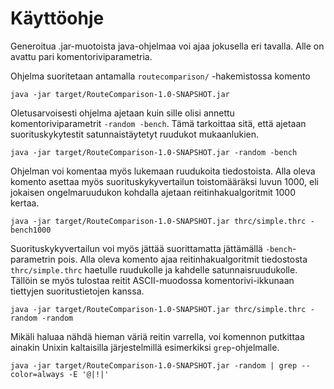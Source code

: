 # Käyttöohje

Generoitua .jar-muotoista java-ohjelmaa voi ajaa jokusella eri tavalla. Alle on
avattu pari komentoriviparametria.

Ohjelma suoritetaan antamalla `routecomparison/` -hakemistossa komento
```
java -jar target/RouteComparison-1.0-SNAPSHOT.jar
```

Oletusarvoisesti ohjelma ajetaan kuin sille olisi annettu komentoriviparametrit
`-random -bench`. Tämä tarkoittaa sitä, että ajetaan suorituskykytestit
satunnaistäytetyt ruudukot mukaanlukien.
```
java -jar target/RouteComparison-1.0-SNAPSHOT.jar -random -bench
```

Ohjelman voi komentaa myös lukemaan ruudukoita tiedostoista. Alla oleva komento
asettaa myös suorituskykyvertailun toistomääräksi luvun 1000, eli jokaisen
ongelmaruudukon kohdalla ajetaan reitinhakualgoritmit 1000 kertaa.
```
java -jar target/RouteComparison-1.0-SNAPSHOT.jar thrc/simple.thrc -bench1000
```

Suorituskykyvertailun voi myös jättää suorittamatta jättämällä
`-bench`-parametrin pois. Alla oleva komento ajaa reitinhakualgoritmit
tiedostosta `thrc/simple.thrc` haetulle ruudukolle ja kahdelle
satunnaisruudukolle. Tällöin se myös tulostaa reitit ASCII-muodossa
komentorivi-ikkunaan tiettyjen suoritustietojen kanssa.
```
java -jar target/RouteComparison-1.0-SNAPSHOT.jar thrc/simple.thrc -random -random
```

Mikäli haluaa nähdä hieman väriä reitin varrella, voi komennon putkittaa
ainakin Unixin kaltaisilla järjestelmillä esimerkiksi `grep`-ohjelmalle.
```
java -jar target/RouteComparison-1.0-SNAPSHOT.jar -random | grep --color=always -E '@|!|'
```
